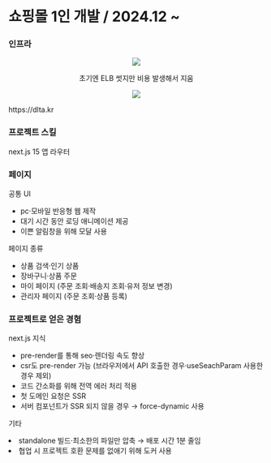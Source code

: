 <h1>쇼핑몰 1인 개발 / 2024.12 ~ </h1>

### 인프라
<p align="center">
<img src="https://github.com/user-attachments/assets/fee97e3b-fe2a-4662-b7e6-555f3c8f68e5" />
</p>
<p align="center">초기엔 ELB 썻지만 비용 발생해서 지움</p>

<p align="center">
<img src="https://github.com/user-attachments/assets/b3528f47-4cdb-4fd4-a5bb-2eed72233c6c" />
</p>

<p>https://dlta.kr</p>

### 프로젝트 스킬
next.js 15 앱 라우터

### 페이지
공통 UI
<ul>
  <li>pc·모바일 반응형 웹 제작</li>
  <li>대기 시간 동안 로딩 애니메이션 제공</li>
  <li>이쁜 알림창을 위해 모달 사용</li>
</ul>

페이지 종류
<ul>
  <li>상품 검색·인기 상품</li>
  <li>장바구니·상품 주문</li>
  <li>마이 페이지 (주문 조회·배송지 조회·유저 정보 변경)</li>
  <li>관리자 페이지 (주문 조회·상품 등록)</li>
</ul>

### 프로젝트로 얻은 경혐
next.js 지식
<ul>
  <li>pre-render를 통해 seo·렌더링 속도 향상</li>
  <li>csr도 pre-render 가능 (브라우저에서 API 호출한 경우·useSeachParam 사용한 경우 제외)</li>
  <li>코드 간소화를 위해 전역 에러 처리 적용</li>
  <li>첫 도메인 요청은 SSR</li>
  <li>서버 컴포넌트가 SSR 되지 않을 경우 → force-dynamic 사용</li>  
</ul>

기타
<li>standalone 빌드·최소한의 파일만 압축 → 배포 시간 1분 줄임</li>
<li>협업 시 프로젝트 호환 문제를 없애기 위해 도커 사용</li>
